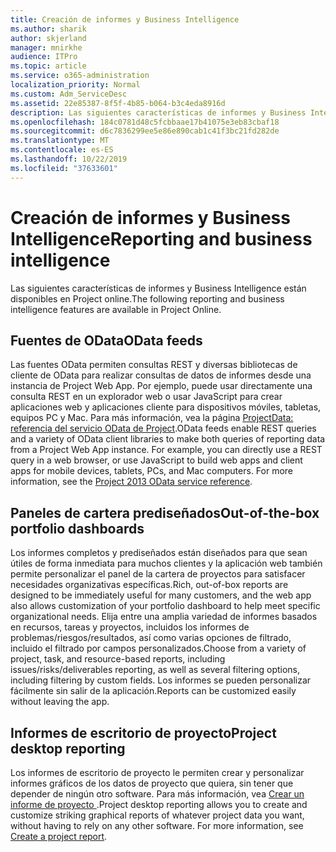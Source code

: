 ```yaml
---
title: Creación de informes y Business Intelligence
ms.author: sharik
author: skjerland
manager: mnirkhe
audience: ITPro
ms.topic: article
ms.service: o365-administration
localization_priority: Normal
ms.custom: Adm_ServiceDesc
ms.assetid: 22e85387-8f5f-4b85-b064-b3c4eda8916d
description: Las siguientes características de informes y Business Intelligence están disponibles en Project online.
ms.openlocfilehash: 184c0781d48c5fcbbaae17b41075e3eb83cbaf18
ms.sourcegitcommit: d6c7836299ee5e86e890cab1c41f3bc21fd282de
ms.translationtype: MT
ms.contentlocale: es-ES
ms.lasthandoff: 10/22/2019
ms.locfileid: "37633601"
---
```

# <a name="reporting-and-business-intelligence"></a><span data-ttu-id="460b1-103">Creación de informes y Business Intelligence</span><span class="sxs-lookup"><span data-stu-id="460b1-103">Reporting and business intelligence</span></span>

<span data-ttu-id="460b1-104">Las siguientes características de informes y Business Intelligence están disponibles en Project online.</span><span class="sxs-lookup"><span data-stu-id="460b1-104">The following reporting and business intelligence features are available in Project Online.</span></span>
  
## <a name="odata-feeds"></a><span data-ttu-id="460b1-105">Fuentes de OData</span><span class="sxs-lookup"><span data-stu-id="460b1-105">OData feeds</span></span>

<span data-ttu-id="460b1-p101">Las fuentes OData permiten consultas REST y diversas bibliotecas de cliente de OData para realizar consultas de datos de informes desde una instancia de Project Web App. Por ejemplo, puede usar directamente una consulta REST en un explorador web o usar JavaScript para crear aplicaciones web y aplicaciones cliente para dispositivos móviles, tabletas, equipos PC y Mac. Para más información, vea la página [ProjectData: referencia del servicio OData de Project](http://go.microsoft.com/fwlink/?LinkID=823655&amp;clcid=0x409).</span><span class="sxs-lookup"><span data-stu-id="460b1-p101">OData feeds enable REST queries and a variety of OData client libraries to make both queries of reporting data from a Project Web App instance. For example, you can directly use a REST query in a web browser, or use JavaScript to build web apps and client apps for mobile devices, tablets, PCs, and Mac computers. For more information, see the [Project 2013 OData service reference](http://go.microsoft.com/fwlink/?LinkID=823655&amp;clcid=0x409).</span></span>
  
## <a name="out-of-the-box-portfolio-dashboards"></a><span data-ttu-id="460b1-109">Paneles de cartera prediseñados</span><span class="sxs-lookup"><span data-stu-id="460b1-109">Out-of-the-box portfolio dashboards</span></span>

<span data-ttu-id="460b1-110">Los informes completos y prediseñados están diseñados para que sean útiles de forma inmediata para muchos clientes y la aplicación web también permite personalizar el panel de la cartera de proyectos para satisfacer necesidades organizativas específicas.</span><span class="sxs-lookup"><span data-stu-id="460b1-110">Rich, out-of-box reports are designed to be immediately useful for many customers, and the web app also allows customization of your portfolio dashboard to help meet specific organizational needs.</span></span> <span data-ttu-id="460b1-111">Elija entre una amplia variedad de informes basados en recursos, tareas y proyectos, incluidos los informes de problemas/riesgos/resultados, así como varias opciones de filtrado, incluido el filtrado por campos personalizados.</span><span class="sxs-lookup"><span data-stu-id="460b1-111">Choose from a variety of project, task, and resource-based reports, including issues/risks/deliverables reporting, as well as several filtering options, including filtering by custom fields.</span></span> <span data-ttu-id="460b1-112">Los informes se pueden personalizar fácilmente sin salir de la aplicación.</span><span class="sxs-lookup"><span data-stu-id="460b1-112">Reports can be customized easily without leaving the app.</span></span> 
  
## <a name="project-desktop-reporting"></a><span data-ttu-id="460b1-113">Informes de escritorio de proyecto</span><span class="sxs-lookup"><span data-stu-id="460b1-113">Project desktop reporting</span></span>

<span data-ttu-id="460b1-p103">Los informes de escritorio de proyecto le permiten crear y personalizar informes gráficos de los datos de proyecto que quiera, sin tener que depender de ningún otro software. Para más información, vea [Crear un informe de proyecto ](http://go.microsoft.com/fwlink/?LinkID=823657&amp;clcid=0x409).</span><span class="sxs-lookup"><span data-stu-id="460b1-p103">Project desktop reporting allows you to create and customize striking graphical reports of whatever project data you want, without having to rely on any other software. For more information, see [Create a project report](http://go.microsoft.com/fwlink/?LinkID=823657&amp;clcid=0x409).</span></span>
  